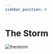 ```yaml
---
sidebar_position: 8
---
```


# The Storm

![thestorm](https://vwiki.valorserver.com/api/item/picture/the%20storm)

